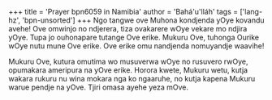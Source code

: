 +++
title = 'Prayer bpn6059 in Namibia'
author = 'Bahá'u'lláh'
tags = ['lang-hz', 'bpn-unsorted']
+++
Ngo tangwe ove Muhona kondjenda yOye kovandu avehe! Ove omwinjo no ndjerera, tiza ovakarere wOye vekare mo ndjira yOye. Tupa jo ouhonapare tutange Ove erike. Mukuru Ove, tuhonga Ourike wOye nutu mune Ove erike. Ove erike omu nandjenda nomuyandje waavihe!

Mukuru Ove, kutura omutima wo musuverwa wOye no rusuvero rwOye, opumakara ameripura na yOve erike. Horora kwete, Mukuru wetu, kutja wakara rukuru nu wina mokara nga ko ngaaruhe, no kutja kapena Mukuru warue pendje na yOve. Tjiri omasa ayehe yeza mOve.
